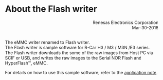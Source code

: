 About the Flash writer
=====================
<Div Align="right">
Renesas Electronics Corporation<BR>
Mar-30-2018
</Div><BR>

The eMMC writer renamed to Flash writer.  
The Flash writer is sample software for R-Car H3 / M3 / M3N /E3 series.  
The Flash writer downloads the some of the raw images from Host PC via SCIF or USB, and writes the raw images to the Serial NOR Flash and HyperFlash&trade;, eMMC.

For details on how to use this sample software, refer to the [application note](docs/application-note.md).
